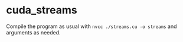 # cuda_streams

Compile the program as usual with `nvcc ./streams.cu -o streams` and arguments as needed.